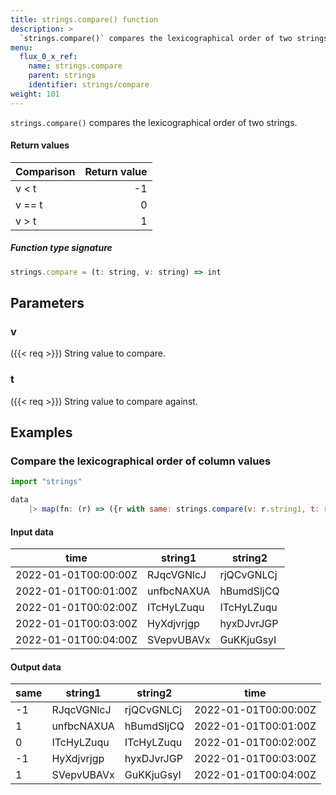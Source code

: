 ```yaml
---
title: strings.compare() function
description: >
  `strings.compare()` compares the lexicographical order of two strings.
menu:
  flux_0_x_ref:
    name: strings.compare
    parent: strings
    identifier: strings/compare
weight: 101
---
```


<!------------------------------------------------------------------------------

IMPORTANT: This page was generated from comments in the Flux source code. Any
edits made directly to this page will be overwritten the next time the
documentation is generated. 

To make updates to this documentation, update the function comments above the
function definition in the Flux source code:

https://github.com/influxdata/flux/blob/master/stdlib/strings/strings.flux#L387-L387

Contributing to Flux: https://github.com/influxdata/flux#contributing
Fluxdoc syntax: https://github.com/influxdata/flux/blob/master/docs/fluxdoc.md

------------------------------------------------------------------------------->

`strings.compare()` compares the lexicographical order of two strings.

#### Return values
| Comparison | Return value |
| :--------- | -----------: |
| v < t      |           -1 |
| v == t     |            0 |
| v > t      |            1 |

##### Function type signature

```js
strings.compare = (t: string, v: string) => int
```

## Parameters

### v

({{< req >}})
String value to compare.

### t

({{< req >}})
String value to compare against.


## Examples


### Compare the lexicographical order of column values

```js
import "strings"

data
    |> map(fn: (r) => ({r with same: strings.compare(v: r.string1, t: r.string2)}))
```

#### Input data

| time                 | string1    | string2    |
| -------------------- | ---------- | ---------- |
| 2022-01-01T00:00:00Z | RJqcVGNlcJ | rjQCvGNLCj |
| 2022-01-01T00:01:00Z | unfbcNAXUA | hBumdSljCQ |
| 2022-01-01T00:02:00Z | ITcHyLZuqu | ITcHyLZuqu |
| 2022-01-01T00:03:00Z | HyXdjvrjgp | hyxDJvrJGP |
| 2022-01-01T00:04:00Z | SVepvUBAVx | GuKKjuGsyI |


#### Output data

| same  | string1    | string2    | time                 |
| ----- | ---------- | ---------- | -------------------- |
| -1    | RJqcVGNlcJ | rjQCvGNLCj | 2022-01-01T00:00:00Z |
| 1     | unfbcNAXUA | hBumdSljCQ | 2022-01-01T00:01:00Z |
| 0     | ITcHyLZuqu | ITcHyLZuqu | 2022-01-01T00:02:00Z |
| -1    | HyXdjvrjgp | hyxDJvrJGP | 2022-01-01T00:03:00Z |
| 1     | SVepvUBAVx | GuKKjuGsyI | 2022-01-01T00:04:00Z |

